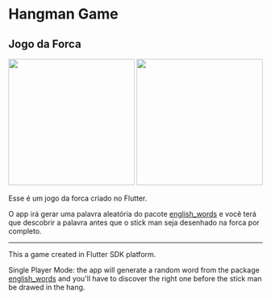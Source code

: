 # Hangman Game

## Jogo da Forca


<p align="center>
  <img src="https://res.cloudinary.com/edsan/image/upload/v1602002405/hangman-game/hangman01_ffac4u.png" width="250" />
  <img src="https://res.cloudinary.com/edsan/image/upload/v1602002405/hangman-game/hangman03_ykdlvi.png" width="250" />                                                     <img src="https://res.cloudinary.com/edsan/image/upload/v1602002405/hangman-game/hangman04_ap0g46.png" width="250" />                                                    </p>

Esse é um jogo da forca criado no Flutter.

O app irá gerar uma palavra aleatória do pacote <a href="https://pub.dev/packages/english_words/">english_words</a>
e você terá que descobrir a palavra antes que o stick man seja desenhado na forca por completo.

<hr/>

This a game created in Flutter SDK platform.

Single Player Mode: the app will generate a random word from the package <a href="https://pub.dev/packages/english_words/">english_words</a> and you'll have to discover the right one before the stick man be drawed in the hang.

